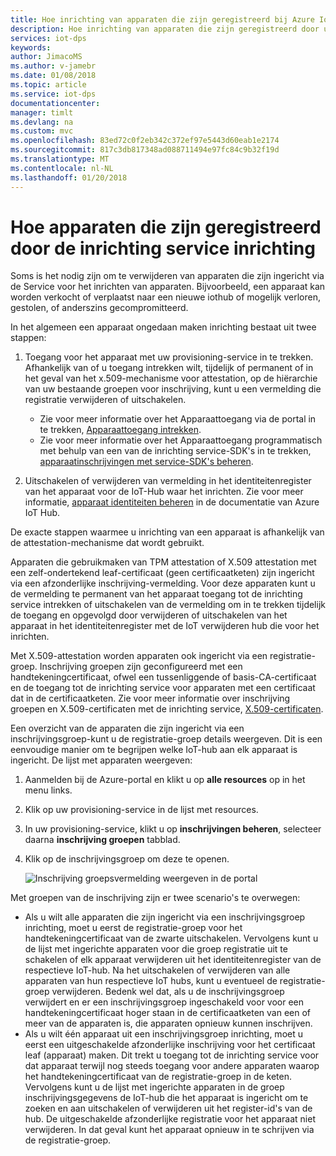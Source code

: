 ```yaml
---
title: Hoe inrichting van apparaten die zijn geregistreerd bij Azure IoT Hub apparaat-inrichtingsservice | Microsoft Docs
description: Hoe inrichting van apparaten die zijn geregistreerd door uw service DP's in de Azure Portal
services: iot-dps
keywords: 
author: JimacoMS
ms.author: v-jamebr
ms.date: 01/08/2018
ms.topic: article
ms.service: iot-dps
documentationcenter: 
manager: timlt
ms.devlang: na
ms.custom: mvc
ms.openlocfilehash: 83ed72c0f2eb342c372ef97e5443d60eab1e2174
ms.sourcegitcommit: 817c3db817348ad088711494e97fc84c9b32f19d
ms.translationtype: MT
ms.contentlocale: nl-NL
ms.lasthandoff: 01/20/2018
---
```

# <a name="how-to-unprovision-devices-enrolled-by-your-provisioning-service"></a>Hoe apparaten die zijn geregistreerd door de inrichting service inrichting

Soms is het nodig zijn om te verwijderen van apparaten die zijn ingericht via de Service voor het inrichten van apparaten. Bijvoorbeeld, een apparaat kan worden verkocht of verplaatst naar een nieuwe iothub of mogelijk verloren, gestolen, of anderszins gecompromitteerd. 

In het algemeen een apparaat ongedaan maken inrichting bestaat uit twee stappen:

1. Toegang voor het apparaat met uw provisioning-service in te trekken. Afhankelijk van of u toegang intrekken wilt, tijdelijk of permanent of in het geval van het x.509-mechanisme voor attestation, op de hiërarchie van uw bestaande groepen voor inschrijving, kunt u een vermelding die registratie verwijderen of uitschakelen. 
 
   - Zie voor meer informatie over het Apparaattoegang via de portal in te trekken, [Apparaattoegang intrekken](how-to-revoke-device-access-portal.md).
   - Zie voor meer informatie over het Apparaattoegang programmatisch met behulp van een van de inrichting service-SDK's in te trekken, [apparaatinschrijvingen met service-SDK's beheren](how-to-manage-enrollments-sdks.md).

2. Uitschakelen of verwijderen van vermelding in het identiteitenregister van het apparaat voor de IoT-Hub waar het inrichten. Zie voor meer informatie, [apparaat identiteiten beheren](https://docs.microsoft.com/en-us/azure/iot-hub/iot-hub-devguide-identity-registry#disable-devices) in de documentatie van Azure IoT Hub. 

De exacte stappen waarmee u inrichting van een apparaat is afhankelijk van de attestation-mechanisme dat wordt gebruikt.

Apparaten die gebruikmaken van TPM attestation of X.509 attestation met een zelf-ondertekend leaf-certificaat (geen certificaatketen) zijn ingericht via een afzonderlijke inschrijving-vermelding. Voor deze apparaten kunt u de vermelding te permanent van het apparaat toegang tot de inrichting service intrekken of uitschakelen van de vermelding om in te trekken tijdelijk de toegang en opgevolgd door verwijderen of uitschakelen van het apparaat in het identiteitenregister met de IoT verwijderen hub die voor het inrichten.

Met X.509-attestation worden apparaten ook ingericht via een registratie-groep. Inschrijving groepen zijn geconfigureerd met een handtekeningcertificaat, ofwel een tussenliggende of basis-CA-certificaat en de toegang tot de inrichting service voor apparaten met een certificaat dat in de certificaatketen. Zie voor meer informatie over inschrijving groepen en X.509-certificaten met de inrichting service, [X.509-certificaten](concepts-security.md#x509-certificates). 

Een overzicht van de apparaten die zijn ingericht via een inschrijvingsgroep-kunt u de registratie-groep details weergeven. Dit is een eenvoudige manier om te begrijpen welke IoT-hub aan elk apparaat is ingericht. De lijst met apparaten weergeven: 

1. Aanmelden bij de Azure-portal en klikt u op **alle resources** op in het menu links.
2. Klik op uw provisioning-service in de lijst met resources.
3. In uw provisioning-service, klikt u op **inschrijvingen beheren**, selecteer daarna **inschrijving groepen** tabblad.
4. Klik op de inschrijvingsgroep om deze te openen.

   ![Inschrijving groepsvermelding weergeven in de portal](./media/how-to-unprovision-devices/view-enrollment-group.png)

Met groepen van de inschrijving zijn er twee scenario's te overwegen:

- Als u wilt alle apparaten die zijn ingericht via een inschrijvingsgroep inrichting, moet u eerst de registratie-groep voor het handtekeningcertificaat van de zwarte uitschakelen. Vervolgens kunt u de lijst met ingerichte apparaten voor die groep registratie uit te schakelen of elk apparaat verwijderen uit het identiteitenregister van de respectieve IoT-hub. Na het uitschakelen of verwijderen van alle apparaten van hun respectieve IoT hubs, kunt u eventueel de registratie-groep verwijderen. Bedenk wel dat, als u de inschrijvingsgroep verwijdert en er een inschrijvingsgroep ingeschakeld voor voor een handtekeningcertificaat hoger staan in de certificaatketen van een of meer van de apparaten is, die apparaten opnieuw kunnen inschrijven. 
- Als u wilt één apparaat uit een inschrijvingsgroep inrichting, moet u eerst een uitgeschakelde afzonderlijke inschrijving voor het certificaat leaf (apparaat) maken. Dit trekt u toegang tot de inrichting service voor dat apparaat terwijl nog steeds toegang voor andere apparaten waarop het handtekeningcertificaat van de registratie-groep in de keten. Vervolgens kunt u de lijst met ingerichte apparaten in de groep inschrijvingsgegevens de IoT-hub die het apparaat is ingericht om te zoeken en aan uitschakelen of verwijderen uit het register-id's van de hub. De uitgeschakelde afzonderlijke registratie voor het apparaat niet verwijderen. In dat geval kunt het apparaat opnieuw in te schrijven via de registratie-groep. 










